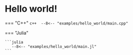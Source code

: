 # Hello world!

=== "C++"
	```c++ 
	   --8<-- "examples/hello_world/main.cpp"
	```

=== "Julia"

	```julia 
	   --8<-- "examples/hello_world/main.jl"
	```
